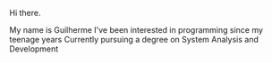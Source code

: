 Hi there.

My name is Guilherme
I've been interested in programming since my teenage years
Currently pursuing a degree on System Analysis and Development
